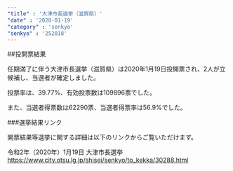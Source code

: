 ```yaml
---
"title" : '大津市長選挙（滋賀県）'
"date" : '2020-01-19'
"category" : 'senkyo'
"senkyo" : '252018'
---
```


##投開票結果

任期満了に伴う大津市長選挙（滋賀県）は2020年1月19日投開票され、2人が立候補し、当選者が確定しました。

投票率は、39.77%、有効投票数は109896票でした。

また、当選者得票数は62290票、当選者得票率は56.9%でした。


###選挙結果リンク

開票結果等選挙に関する詳細は以下のリンクからご覧いただけます。

令和2年（2020年）1月19日 大津市長選挙
https://www.city.otsu.lg.jp/shisei/senkyo/to_kekka/30288.html

